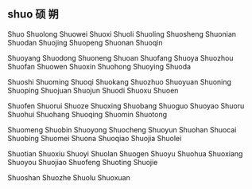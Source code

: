 shuo  硕 朔 
---

Shuo Shuolong Shuowei Shuoxi Shuoli Shuoling Shuosheng Shuonian Shuodan Shuojing Shuopeng Shuonan Shuoqin 

Shuoyang Shuodong Shuoneng Shuoan Shuofang Shuoya Shuozhou Shuofan Shuowen Shuoxin Shuohong Shuoying Shuoda 

Shuoshi Shuoming Shuoqi Shuokang Shuozhuo Shuoyuan Shuoning Shuoping Shuojuan Shuojun Shuodi Shuoxu Shuoen 

Shuofen Shuorui Shuoze Shuoxing Shuobang Shuoguo Shuoyao Shuoru Shuohui Shuohang Shuoqing Shuomin Shuotong 

Shuomeng Shuobin Shuoyong Shuocheng Shuoyun Shuohan Shuocai Shuobing Shuomei Shuona Shuoqiao Shuojia Shuolei 

Shuotian Shuoxiu Shuoyi Shuolan Shuogen Shuoyu Shuohua Shuoxiang Shuoyou Shuojiao Shuofeng Shuoting Shuojie 

Shuoshan Shuozhe Shuolu Shuoxuan 

